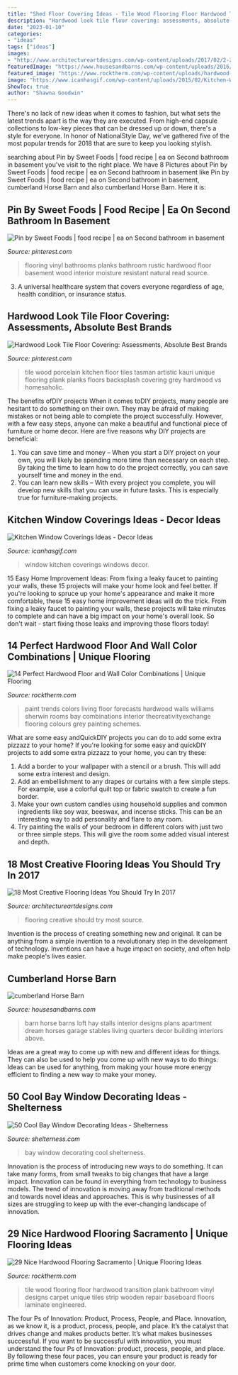 ```yaml
---
title: "Shed Floor Covering Ideas - Tile Wood Flooring Floor Hardwood Transition Plank Bathroom Vinyl Designs Carpet Unique Tiles Strip Wooden Repair Baseboard Floors Laminate Engineered"
description: "Hardwood look tile floor covering: assessments, absolute best brands"
date: "2023-01-10"
categories:
- "ideas"
tags: ["ideas"]
images:
- "http://www.architectureartdesigns.com/wp-content/uploads/2017/02/2-2-630x473.jpg"
featuredImage: "https://www.housesandbarns.com/wp-content/uploads/2016/01/Horse-barn-interior.jpg"
featured_image: "https://www.rocktherm.com/wp-content/uploads/hardwood-floor-and-wall-color-combinations-of-2019-paint-color-trends-and-forecasts-blue-craftsman-pinterest-pertaining-to-wall-and-cabinetry-color-is-sherwin-williams-oyster-bay.jpg"
image: "https://www.icanhasgif.com/wp-content/uploads/2015/02/Kitchen-Window-Coverings-Ideas-1024x683.jpg"
ShowToc: true
author: "Shawna Goodwin"
---
```



There's no lack of new ideas when it comes to fashion, but what sets the latest trends apart is the way they are executed. From high-end capsule collections to low-key pieces that can be dressed up or down, there's a style for everyone. In honor of NationalStyle Day, we've gathered five of the most popular trends for 2018 that are sure to keep you looking stylish.

	

		
searching about Pin by Sweet Foods | food recipe | ea on Second bathroom in basement you've visit to the right place. We have 8 Pictures about Pin by Sweet Foods | food recipe | ea on Second bathroom in basement like Pin by Sweet Foods | food recipe | ea on Second bathroom in basement, cumberland Horse Barn and also cumberland Horse Barn. Here it is:
		
    
## Pin By Sweet Foods | Food Recipe | Ea On Second Bathroom In Basement

<img loading=lazy src="https://i.pinimg.com/736x/7f/83/8d/7f838dc8d8bd66e69dd6026a3ed3096e.jpg" onerror="this.onerror=null;this.src='https://tse2.mm.bing.net/th?id=OIP.Fpv5o2Cn_YlNFpg7-Hp0FwHaLG&amp;pid=15.1';" alt="Pin by Sweet Foods | food recipe | ea on Second bathroom in basement">

_Source: pinterest.com_

>flooring vinyl bathrooms planks bathroom rustic hardwood floor basement wood interior moisture resistant natural read source. 

	

3. A universal healthcare system that covers everyone regardless of age, health condition, or insurance status.

    
## Hardwood Look Tile Floor Covering: Assessments, Absolute Best Brands

<img loading=lazy src="https://i.pinimg.com/736x/8f/60/dd/8f60ddf6d36b7c678d2db94c37cf2f4b.jpg" onerror="this.onerror=null;this.src='https://tse1.mm.bing.net/th?id=OIP.1pZXZCNgmq2uVlgVldhZzAHaJ3&amp;pid=15.1';" alt="Hardwood Look Tile Floor Covering: Assessments, Absolute Best Brands">

_Source: pinterest.com_

>tile wood porcelain kitchen floor tiles tasman artistic kauri unique flooring plank planks floors backsplash covering grey hardwood vs homesaholic. 

	

The benefits ofDIY projects
When it comes toDIY projects, many people are hesitant to do something on their own. They may be afraid of making mistakes or not being able to complete the project successfully. However, with a few easy steps, anyone can make a beautiful and functional piece of furniture or home decor. Here are five reasons why DIY projects are beneficial: 
1. You can save time and money – When you start a DIY project on your own, you will likely be spending more time than necessary on each step. By taking the time to learn how to do the project correctly, you can save yourself time and money in the end. 
2. You can learn new skills – With every project you complete, you will develop new skills that you can use in future tasks. This is especially true for furniture-making projects.

    
## Kitchen Window Coverings Ideas - Decor Ideas

<img loading=lazy src="https://www.icanhasgif.com/wp-content/uploads/2015/02/Kitchen-Window-Coverings-Ideas-1024x683.jpg" onerror="this.onerror=null;this.src='https://tse2.mm.bing.net/th?id=OIP.xE8OJeUfxISdZ6ZUq3g8iAHaE8&amp;pid=15.1';" alt="Kitchen Window Coverings Ideas - Decor Ideas">

_Source: icanhasgif.com_

>window kitchen coverings windows decor. 

	

15 Easy Home Improvement Ideas: From fixing a leaky faucet to painting your walls, these 15 projects will make your home look and feel better.
If you're looking to spruce up your home's appearance and make it more comfortable, these 15 easy home improvement ideas will do the trick. From fixing a leaky faucet to painting your walls, these projects will take minutes to complete and can have a big impact on your home's overall look. So don't wait - start fixing those leaks and improving those floors today!

    
## 14 Perfect Hardwood Floor And Wall Color Combinations | Unique Flooring

<img loading=lazy src="https://www.rocktherm.com/wp-content/uploads/hardwood-floor-and-wall-color-combinations-of-2019-paint-color-trends-and-forecasts-blue-craftsman-pinterest-pertaining-to-wall-and-cabinetry-color-is-sherwin-williams-oyster-bay.jpg" onerror="this.onerror=null;this.src='https://tse2.mm.bing.net/th?id=OIP.EXnv8M-K8PGdfXP7cjaG0wHaLr&amp;pid=15.1';" alt="14 Perfect Hardwood Floor and Wall Color Combinations | Unique Flooring">

_Source: rocktherm.com_

>paint trends colors living floor forecasts hardwood walls williams sherwin rooms bay combinations interior thecreativityexchange flooring colours grey painting schemes. 

	

What are some easy andQuickDIY projects you can do to add some extra pizzazz to your home?
If you're looking for some easy and quickDIY projects to add some extra pizzazz to your home, you can try these:
1. Add a border to your wallpaper with a stencil or a brush. This will add some extra interest and design.
2. Add an embellishment to any drapes or curtains with a few simple steps. For example, use a colorful quilt top or fabric swatch to create a fun border.
3. Make your own custom candles using household supplies and common ingredients like soy wax, beeswax, and incense sticks. This can be an interesting way to add personality and flare to any room.
4. Try painting the walls of your bedroom in different colors with just two or three simple steps. This will give the room some added visual interest and depth.

    
## 18 Most Creative Flooring Ideas You Should Try In 2017

<img loading=lazy src="http://www.architectureartdesigns.com/wp-content/uploads/2017/02/2-2-630x473.jpg" onerror="this.onerror=null;this.src='https://tse3.mm.bing.net/th?id=OIP.V1OkjEfRYfsTDteyw516-QHaFj&amp;pid=15.1';" alt="18 Most Creative Flooring Ideas You Should Try In 2017">

_Source: architectureartdesigns.com_

>flooring creative should try most source. 

	

Invention is the process of creating something new and original. It can be anything from a simple invention to a revolutionary step in the development of technology. Inventions can have a huge impact on society, and often help make people's lives easier.

    
## Cumberland Horse Barn

<img loading=lazy src="https://www.housesandbarns.com/wp-content/uploads/2016/01/Horse-barn-interior.jpg" onerror="this.onerror=null;this.src='https://tse3.mm.bing.net/th?id=OIP.FSdEK3QQKfFPoPn122QzowHaLI&amp;pid=15.1';" alt="cumberland Horse Barn">

_Source: housesandbarns.com_

>barn horse barns loft hay stalls interior designs plans apartment dream horses garage stables living quarters decor building interiors above. 

	

Ideas are a great way to come up with new and different ideas for things. They can also be used to help you come up with new ways to do things. Ideas can be used for anything, from making your house more energy efficient to finding a new way to make your money.

    
## 50 Cool Bay Window Decorating Ideas - Shelterness

<img loading=lazy src="https://i.shelterness.com/2012/02/25-cool-bay-window-decorating-ideas-9.jpg" onerror="this.onerror=null;this.src='https://tse3.mm.bing.net/th?id=OIP.fnew-33er8Lww9He_vT7fAHaLF&amp;pid=15.1';" alt="50 Cool Bay Window Decorating Ideas - Shelterness">

_Source: shelterness.com_

>bay window decorating cool shelterness. 

	

Innovation is the process of introducing new ways to do something. It can take many forms, from small tweaks to big changes that have a large impact. Innovation can be found in everything from technology to business models. The trend of innovation is moving away from traditional methods and towards novel ideas and approaches. This is why businesses of all sizes are struggling to keep up with the ever-changing landscape of innovation.

    
## 29 Nice Hardwood Flooring Sacramento | Unique Flooring Ideas

<img loading=lazy src="https://www.rocktherm.com/wp-content/uploads/hardwood-flooring-sacramento-of-19-new-cheapest-hardwood-flooring-photograph-dizpos-com-in-cheapest-hardwood-flooring-awesome-wholesale-hardwood-flooring-nj-where-to-buy-hardwood-flooring-st.jpg" onerror="this.onerror=null;this.src='https://tse3.mm.bing.net/th?id=OIP.5LB9laO5VIp_oweuMa75PQHaJ4&amp;pid=15.1';" alt="29 Nice Hardwood Flooring Sacramento | Unique Flooring Ideas">

_Source: rocktherm.com_

>tile wood flooring floor hardwood transition plank bathroom vinyl designs carpet unique tiles strip wooden repair baseboard floors laminate engineered. 

	

The four Ps of Innovation: Product, Process, People, and Place.
Innovation, as we know it, is a product, process, people, and place. It’s the catalyst that drives change and makes products better. It’s what makes businesses successful.
If you want to be successful with innovation, you must understand the four Ps of Innovation: product, process, people, and place. By following these four paces, you can ensure your product is ready for prime time when customers come knocking on your door.


